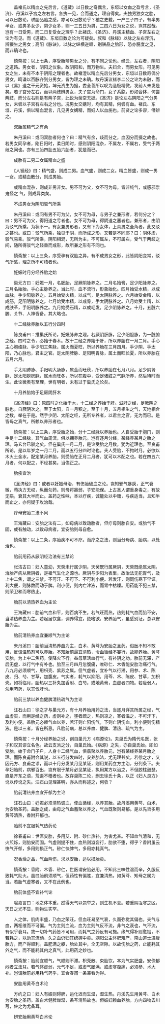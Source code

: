 <!-- { "loadSidebar": true } -->
　　盖褚氏以精血之先后言，《道藏》以日数之奇偶言，东垣以女血之盈亏言，《圣济》、丹溪以子宫之左右言。各执一见，会而通之，理自得矣。夫独男独女之胎，可以日数论，骈胎品胎之感，亦可以日数论乎？稽之史载，一产三子四子，有半男半女，或男多女少，男少女多，则一三五日为男，二四六日为女之说，岂其然哉。岂有一日受男，而二日复受女之理乎？此褚氏、《圣济》、丹溪主精血、子宫左右之论为有见。而《道藏》、东垣日数之论为可疑矣。叔和《脉经》以脉之左右浮沉，辨猥生之男女；高阳《脉诀》，以脉之纵横逆顺，别骈品之胎形，恐亦臆度之见，而非确论也。

　　慎斋按：以上七条，序受胎辨男女之分，有不同之论也。经云，左右者，阴阳之道路。男女者，阴阳之仪象。故阴阳和，而万物生。夫妇合，而男女形。可见男女之生，未有不本于阴阳之理者也。故褚澄以精血先后分男女，东垣以日数奇偶分男女，鸣谦以百脉齐到分男女，皆为理之未确。故丹溪议褚李二公之论为未融，而以《易》道之干元资始，坤元资生为据，娄全善所以叹为造极精微，发前人未发是矣。若子宫分左右，而以两歧辨男女，夫子宫为命门，女子系胞，形如合钵，何尝两歧，而分左右则是有两子宫，此说为凿空无据。《圣济》是论左右阴阳之气分男女，未尝以子宫有左右之分也。况男女交媾时，均有其精，何尝有血。褚氏、东垣、丹溪，俱以精血混言，几见男女媾精，而妇人以血施也。前贤之论多谬，僭辨之。

　　双胎属精气之有余

　　朱丹溪曰：或问双胎者何也？曰：精气有余，歧而分之，血因分而摄之故也。若男女同孕者，刚日阳时，柔日阴时，感则阴阳混杂，不属左，不属右，受气于两歧之间也。亦有三胎四胎五胎六胎者，犹是而已。

　　成胎有二男二女属精血之盛

　　《人镜经》曰：精气盛，则成二男。血气盛，则成二女。精血皆盛，则成一男一女。或精血散分，则成男胎。

　　或精血混杂，则成非男非女。男不可为父，女不可为母。皆非纯气，或感邪祟鬼怪之 气，则成异类矣。

　　不成男女为阴阳驳气所乘

　　朱丹溪曰：或问有男不可为父，女不可为母，与男子之兼形者，若何分之？曰：男不可为父，得阳道之亏者也。女不可为母，得阴道之塞者也。兼形者，由阴为驳气所乘，为状不一。有女兼男形者，又有下为女体，上具男之全角者，此又驳之甚也。或曰：驳气所乘，独见于阴，而所成之形，又若是不同耶？曰：阴体虚，驳气易乘。驳气所乘，阴阳相混，无所为主，不可属左，不可属右，受气于两歧之间，随所得驳气之轻重而成形，故所兼之形有不同也。

　　慎斋按：以上三条，序受孕有双胎之异，有不成男女之形，此皆阴阳变常，驳气所感，理之所不可稽者也。

　　妊娠时月分经养胎之始

　　巢元方曰：妊娠一月，名胚胎，足厥阴脉养之。二月名始膏，足少阳脉养之。三月名始胎，手心主脉养之。当此时，血不流行，形象始化。四月始受水精，以成血脉，手少阳脉养之。五月始受火精，以成气，足太阴脉养之。六月始受金精，以成筋，足阳明脉养之。七月始受木精，以成骨，手太阴脉养之。八月始受土精，以成肤革，手阳明脉养之。九月始受石精，以成毛发，足少阴脉养之。十月，五脏六腑、关节、人神皆备。其大略也。

　　十二经脉养胎以五行分四时

　　陈良甫曰：推巢氏所论，妊娠脉养之理，若厥阴肝脉，足少阳胆脉，为一脏腑之经。四时之令，必始于春木。故十二经之养始于肝，所以养胎在一月二月。手心主心胞络脉、手少阳三焦脉，属火而夏旺，所以养胎在三月四月。手少阴、手太阳，乃心脉也，君主之官。足太阴脾脉、足阳明胃脉，属土而旺长夏，所以养胎在五月六月。

　　手太阴肺脉、手阳明大肠脉，属金而旺秋，所以养胎在七月八月。足少阴肾脉、足太阳膀胱脉，属水而旺冬，所以在腹中，受足诸脏之气脉所养，然后待时而生。此论微奥有至理，世有明者，未有过于巢氏之论矣。

　　十月养胎始于足厥阴肝木

　　《圣济经》曰：原四时之化始于木，十二经之养始于肝。滋肝之经，足厥阴之脉也。自厥阴次之。至于太阳，自一月积之，至于十月，五月相生之气，天地相合之数，举在于是。然手少阴、太阳之经，无所专养者，以君主之官，无为而已。是皆母之真气，所赖以养形者也。

　　慎斋按：以上三条，序受胎之始，分十二经脉以养胎也。人自受胎于胞门，则手足十二经脉，其气血周流，俱以拥养胎元。岂有逐月分经，某经养某月之胎之理。马玄台已驳之矣。但在巢氏一月二月，是论受胎之月数，犹为近理也。至良甫所论，是以年岁之一月二月，而以五行分四时论也。夫人受胎，不拘时月。必欲以木火土金水，配定某月养胎，则受胎在正月二月者，犹可以木配之也。若在四五六月者，何以配之，不经甚矣，当俟正之。

　　胎疾宜治

　　《圣济经》曰：或者以妊娠母治，有伤胎破血之论。岂知邪气暴戾，正气衰微，苟执方无权，纵而勿药，则母将羸弱，子安能保。上古圣人谓重身毒之，有故无殒，衰其大半而止。盖药之性味，本以疗疾，诚能处以中庸，与疾适当，且知半而止之，亦何疑于攻治哉。

　　疗母安胎二法不同

　　王海藏曰：安胎之法有二，如母病以致动胎者，但疗母则胎自安。或胎气不固，或有触动，以致母病者，宜安胎则母自愈。

　　慎斋按：以上二条，序胎疾不可不疗。而疗之之法，则当分母病、胎病，以处治也。

　　胎前用药从厥阴经治法有三禁论

　　张洁古曰：妇人童幼，天癸未行属少阴，天癸既行属厥阴，天癸既绝属太阴。治胎产病从厥阴者，是祖气生化之源也。厥阴与少阳为表里，故治法无犯胃气，及上中二焦，谓之三禁。不可汗、不可下、不可利小便。若发汗，则同伤寒下早证。利大便，则脉数而动于脾。利小便，则内亡津液，而胃中枯燥。用药能不犯三禁，则荣卫和而寒热止。

　　胎前以清热养血为主论

　　王海藏曰：胎前气血和平，则百病不生。若气旺而热，热则耗气血而胎不安，当清热养血为主。若起居饮食，调养得宜，绝嗜欲，安养胎气，虽感别证，总以安胎为主。

　　胎前清热养血宜兼顺气为主论

　　朱丹溪曰：胎前当清热养血为主，白术、黄芩为安胎之圣药。俗医不知不敢用，反谓温热剂可以养胎。不知胎前最宜清热，令血循经不妄行，故能养胎。黄芩安胎，为上中二焦药，使降火下行。益母草活血行气，有补阴之功。胎前无滞，产后无虚，以行气中有补也。胎至三月四月忽腹痛，唯砂仁、木香能安胎治痛行气。八九月必须顺气，用枳壳、紫苏之属。但气虚者，宜补气以行滞，用参、术、陈皮、归、芍、甘草，加腹皮。气实者，耗气以抑阳，用芩、术、陈皮、甘草，加枳壳。如将临月，胎热以三补丸加香附、白芍，或地黄膏，血虚者四物。若瘦弱人，勿用芍药，以其伐肝也。

　　胎前三禁以养血健脾清热疏气为主论

　　汪石山曰：徐之才与巢元方，有十月养胎用药之法，当逐月详其所属之经，气血虚实，而用是经之药，虚则补之，壅者疏之，热则凉之，寒者温之，不可汗下，及利小便。盖胎元必赖气血以养，若汗则亡阳伤气，下则亡阴伤血，利小便则伤精液。是以三者，皆在所忌。凡胎前病，总以养血、健脾、清热、疏气为主。

　　慎斋按：十月分经养胎之说，创自巢元方《病源论》。夫巢氏为隋代名医，张子和叹其谬立名色。故云支派之分，自巢氏始。《病源》之失，亦自巢氏始。即如受胎，始于命门子户，人身十二经气血，俱翕聚以养胎元，岂有某经养某月胎之理。而陈良甫附会其说，以五行分发四时，安养胎法，尤无理甚矣。若徐之才，又因元方、良甫之谬，而以十月分发某月见某证，则用某药立方主治，分列条下。夫孕妇胎前，病邪百出，岂有限于某月必见某证，执用某方以治之，不但胶柱鼓瑟，直是齐东之语，荒诞不稽者也。故存巢陈二论，删去徐氏十条，以正《妇人良方》讹以传讹之失。汪石山见理甚明，亦从而称述之，何欤？

　　胎前清热养血宜开郁为主论

　　汪石山曰：妊娠必须清热调血，使血循经，以养其胎。故丹溪用黄芩、白术，为安胎圣药。盖胎之成，由母之气血蓄聚以养之，气血既聚则易郁。是以先哲多用黄芩清热，香附开郁也。

　　胎前不宜服耗气热药论

　　徐春甫曰：世医安胎，多用艾、附、砂仁热补，为害尤甚。不知血气清和，无火煎烁，则胎安而固。气虚则提不住，血热则溢妄行，胎欲不堕，得乎？香附虽云快气开郁，多用则损正气。砂仁快脾气，多用亦耗真气。

　　况香燥之品，气血两伤，求以安胎，适以损胎矣。

　　慎斋按：香附、木香、砂仁，世医谓安胎必用。不知此三味性温而辛，久服反致耗气助火。虽曰胎前须顺气，但药性有偏胜，宜兼清热，如黄芩、知母之属为当。若胎气虚寒者，又不在此例也。

　　胎前体盛不宜补气论

　　喻嘉言曰：地之体本重，然得天气以包举之，则生机不息。若重阴冱寒之区，天日之光不显，则物生实罕。

　　人之体，肌肉丰盛，乃血之荣旺。但血旺易至气衰，久而弥觉其偏也。夫气与血，两相维而不可偏。气为主则血流，血为主则气反不流，非气之衰也，气不流，有似乎衰耳。故一切补气药皆不可用，而耗气之药反有可施。缘气得补则愈锢，不若耗之，以助其流动，久之血仍归其统握中矣。湖阳公主体肥难产，南山道士进瘦胎方，而产得顺利。盖肥满之躯，胎处其中，全无空隙。以故伤胎之药，止能耗其外之气，而不能耗其内之真气，此用药之妙也。

　　慎斋按：胎前宜顺气，气顺则不滞。枳壳散、束胎饮，本为气实肥盛，安佚郁闷者立法耳。若气体虚弱，元气不足，或虚气胀满，或虚寒腹痛，必须参、术大补。岂谓胎前必用耗气药乎，宜合春甫一条兼看为得。

　　安胎用黄芩白术论

　　方约之曰：妇人有娠则碍脾，运化迟而生湿，湿生热。丹溪先生用黄芩、白术为安胎之圣药。盖白术健脾燥湿，条芩清热故也。但娠妇赖血养胎，方内四物去川芎，佐之为尤备耳。

　　辨安胎用黄芩白术论

